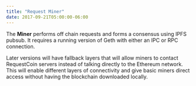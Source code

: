 ```yaml
---
title: "Request Miner"
date: 2017-09-21T05:00:00-06:00
---
```

The **Miner** performs off chain requests and forms a consensus using IPFS pubsub. It requires a running version of Geth with either an IPC or RPC connection.

Later versions will have fallback layers that will allow miners to contact RequestCoin servers instead of talking directly to the Ethereum network. This will enable different layers of connectivity and give basic miners direct access without having the blockchain downloaded locally.  

<!--RQC CODE javascript Miner/index.js -->
